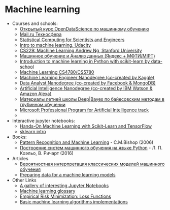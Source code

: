 # Machine learning

* Courses and schools:
  * [Открытый курс OpenDataScience по машинному обучению](https://github.com/Yorko/mlcourse_open)
  * [Mail.ru Техносфера](https://sphere.mail.ru/materials/video/)
  * [Statistical Computing for Scientists and Engineers](https://www.zabaras.com/statisticalcomputing)
  * [Intro to machine learning. Udacity](https://www.udacity.com/course/intro-to-machine-learning--ud120)
  * [CS229: Machine Learning Andrew Ng, Stanford University](https://www.coursera.org/learn/machine-learning)
  *  [Машинное обучение и Анализ данных (Яндекс + МФТИ/MIPT)](https://www.coursera.org/specializations/mashinnoye-obucheniye)
  * [Introduction to machine learning in Python with scikit-learn by data-school](http://www.dataschool.io/machine-learning-with-scikit-learn/)
  * [Machine Learning CS4780/CS5780](https://courses.cis.cornell.edu/cs4780/2017sp/)
  * [Machine Learning Engineer Nanodegree (co-created by Kaggle)](https://www.udacity.com/course/machine-learning-engineer-nanodegree--nd009)
  * [Data Analyst Nanodegree (co-created by Facebook & MongoDB)](https://www.udacity.com/course/data-analyst-nanodegree--nd002)
  * [Artificial Intelligence Nanodegree (co-created by IBM Watson & Amazon Alexa)](https://www.udacity.com/course/artificial-intelligence-nanodegree--nd889)
  * [Материалы летней школы Deep|Bayes по байесовским методам в глубинном обучении](https://habrahabr.ru/post/337028/)
  * [Microsoft Professional Program for Artificial Intelligence track](https://academy.microsoft.com/en-us/tracks/artificial-intelligence/)
  * 
* Interactive jupyter notebooks:
  * [Hands-On Machine Learning with Scikit-Learn and TensorFlow](https://github.com/ageron/handson-ml)
  * [sklearn intro](https://github.com/Dyakonov/notebooks/blob/master/dj_sklearn_intro.ipynb)
* Books:
  * [Pattern Recognition and Machine Learning](http://www.amazon.com/Pattern-Recognition-Learning-Information-Statistics/dp/0387310738/) - C.M.Bishop (2006)
  * [Построение систем машинного обучения на языке Python](https://goo.gl/EtTXTt) - Л. П. Коэльо, В. Ричарт (2016)
* Articles
  * [Вероятностная интерпретация классических моделей машинного обучения](https://monnoroch.github.io/ru/posts/2017/10/30/generative-modeling-with-deep-learning.html)
  * [Preparing data for a machine learning models](https://www.jeremyjordan.me/preparing-data-for-a-machine-learning-model/)
* Other Links
  * [A gallery of interesting Jupyter Notebooks](https://github.com/jupyter/jupyter/wiki/A-gallery-of-interesting-Jupyter-Notebooks)
  * [Machine learning glossary](https://developers.google.com/machine-learning/glossary/)
  * [Empirical Risk Minimization: Loss Functions](http://www.cs.cornell.edu/courses/cs4780/2017sp/lectures/lecturenote10.html)
  * [Basic machine learning algorithms implementations](https://github.com/zotroneneis/machine_learning_basics)
